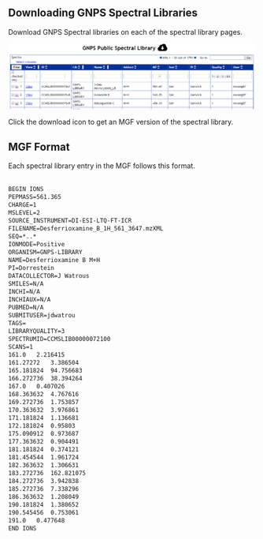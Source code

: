 ## Downloading GNPS Spectral Libraries

Download GNPS Spectral libraries on each of the spectral library pages.

![img](img/libraries/spectrum_list.png)

Click the download icon to get an MGF version of the spectral library.

## MGF Format

Each spectral library entry in the MGF follows this format.

```

BEGIN IONS
PEPMASS=561.365
CHARGE=1
MSLEVEL=2
SOURCE_INSTRUMENT=DI-ESI-LTQ-FT-ICR
FILENAME=Desferrioxamine_B_1H_561_3647.mzXML
SEQ=*..*
IONMODE=Positive
ORGANISM=GNPS-LIBRARY
NAME=Desferrioxamine B M+H
PI=Dorrestein
DATACOLLECTOR=J Watrous
SMILES=N/A
INCHI=N/A
INCHIAUX=N/A
PUBMED=N/A
SUBMITUSER=jdwatrou
TAGS=
LIBRARYQUALITY=3
SPECTRUMID=CCMSLIB00000072100
SCANS=1
161.0	2.216415
161.27272	3.386504
165.181824	94.756683
166.272736	38.394264
167.0	0.407026
168.363632	4.767616
169.272736	1.753857
170.363632	3.976861
171.181824	1.136681
172.181824	0.95803
175.090912	0.973687
177.363632	0.904491
181.181824	0.374121
181.454544	1.961724
182.363632	1.306631
183.272736	162.821075
184.272736	3.942838
185.272736	7.338296
186.363632	1.208049
190.181824	1.380652
190.545456	0.753061
191.0	0.477648
END IONS

```
